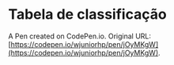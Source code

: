 # Tabela de classificação

A Pen created on CodePen.io. Original URL: [https://codepen.io/wjuniorhp/pen/jOyMKgW](https://codepen.io/wjuniorhp/pen/jOyMKgW).



